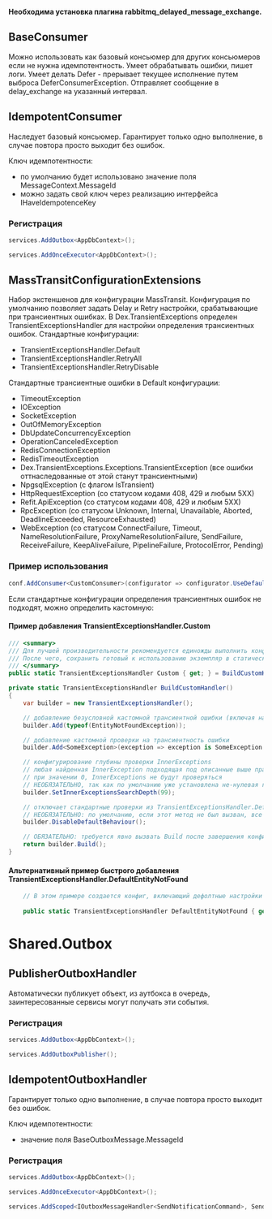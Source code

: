 ﻿**Необходима установка плагина rabbitmq_delayed_message_exchange.**

## BaseConsumer

Можно использовать как базовый консьюмер для других консьюмеров если не нужна идемпотентность.
Умеет обрабатывать ошибки, пишет логи.
Умеет делать Defer - прерывает текущее исполнение путем выброса DeferConsumerException.
Отправляет сообщение в delay_exchange на указанный интервал.

## IdempotentConsumer

Наследует базовый консьюмер.
Гарантирует только одно выполнение, в случае повтора просто выходит без ошибок.

Ключ идемпотентности:

- по умолчанию будет использовано значение поля MessageContext.MessageId
- можно задать свой ключ через реализацию интерфейса IHaveIdempotenceKey

### Регистрация

```csharp
services.AddOutbox<AppDbContext>();

services.AddOnceExecutor<AppDbContext>();
```

## MassTransitConfigurationExtensions

Набор экстеншенов для конфигурации MassTransit.
Конфигурация по умолчанию позволяет задать Delay и Retry настройки, срабатывающие при трансиентных ошибках.
В Dex.TransientExceptions определен TransientExceptionsHandler для настройки определения трансиентных ошибок.
Стандартные конфигурации:

- TransientExceptionsHandler.Default
- TransientExceptionsHandler.RetryAll
- TransientExceptionsHandler.RetryDisable

Стандартные трансиентные ошибки в Default конфигурации:

- TimeoutException
- IOException
- SocketException
- OutOfMemoryException
- DbUpdateConcurrencyException
- OperationCanceledException
- RedisConnectionException
- RedisTimeoutException
- Dex.TransientExceptions.Exceptions.TransientException (все ошибки оттнаследованные от этой станут трансиентными)
- NpgsqlException (с флагом IsTransient)
- HttpRequestException (со статусом кодами 408, 429 и любым 5XX)
- Refit.ApiException (со статусом кодами 408, 429 и любым 5XX)
- RpcException (со статусом Unknown, Internal, Unavailable, Aborted, DeadlineExceeded, ResourceExhausted)
- WebException (со статусом ConnectFailure, Timeout, NameResolutionFailure, ProxyNameResolutionFailure, SendFailure, ReceiveFailure, KeepAliveFailure,
  PipelineFailure, ProtocolError, Pending)

### Пример использования

```csharp
conf.AddConsumer<CustomConsumer>(configurator => configurator.UseDefaultConfiguration(TransientExceptionsHandler.Default, 1));
```

Если стандартные конфигурации определения трансиентных ошибок не подходят, можно определить кастомную:

#### Пример добавления TransientExceptionsHandler.Custom

```csharp
/// <summary>
/// Для лучшей производительности рекомендуется единожды выполнить конфигурацию BuildCustomHandler()
/// После чего, сохранить готовый к использованию экземпляр в статическом поле и передать во все использующие его флоу
/// </summary>
public static TransientExceptionsHandler Custom { get; } = BuildCustomHandler();

private static TransientExceptionsHandler BuildCustomHandler()
{
    var builder = new TransientExceptionsHandler();

    // добавление безусловной кастомной трансиентной ошибки (включая наследников)
    builder.Add(typeof(EntityNotFoundException));

    // добавление кастомной проверки на трансиентность ошибки
    builder.Add<SomeException>(exception => exception is SomeException {Message: "Is some transient exception"});

    // конфигурирование глубины проверки InnerExceptions
    // любая найденная InnerException подходящая под описанные выше правила, делает входящую ошибку transient
    // при значении 0, InnerExceptions не будут проверяться
    // НЕОБЯЗАТЕЛЬНО, так как по умолчанию уже установлена не-нулевая глубина проверки
    builder.SetInnerExceptionsSearchDepth(99);

    // отключает стандартные проверки из TransientExceptionsHandler.Default конфига, оставляя только те, которые были явно добавлены в текущий билдер
    // НЕОБЯЗАТЕЛЬНО: по умолчанию, если этот метод не был вызван, все явно добавленные ошибки будут дополнены и теми, что уже определены в TransientExceptionsHandler.Default
    builder.DisableDefaultBehaviour();

    // ОБЯЗАТЕЛЬНО: требуется явно вызвать Build после завершения конфигурирования, до начала использования
    return builder.Build();
}
```
#### Альтернативный пример быстрого добавления TransientExceptionsHandler.DefaultEntityNotFound
```csharp
    // В этом примере создается конфиг, включающий дефолтные настройки + 1 новая безусловно трансиентная ошибка (включая наследников): EntityNotFoundException
    
    public static TransientExceptionsHandler DefaultEntityNotFound { get; } = new([typeof(EntityNotFoundException)], disableDefaultBehaviour: false, runBuild: true);
```

# Shared.Outbox

## PublisherOutboxHandler

Автоматически публикует объект, из аутбокса в очередь, заинтересованные сервисы могут получать эти события.

### Регистрация

```csharp
services.AddOutbox<AppDbContext>();

services.AddOutboxPublisher();
```

## IdempotentOutboxHandler

Гарантирует только одно выполнение, в случае повтора просто выходит без ошибок.

Ключ идемпотентности:

- значение поля BaseOutboxMessage.MessageId

### Регистрация

```csharp
services.AddOutbox<AppDbContext>();

services.AddOnceExecutor<AppDbContext>();

services.AddScoped<IOutboxMessageHandler<SendNotificationCommand>, SendNotificationOutboxHandler>();
```